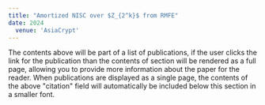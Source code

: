 ```yaml
---
title: "Amortized NISC over $Z_{2^k}$ from RMFE"
date: 2024
  venue: 'AsiaCrypt'
---
```


The contents above will be part of a list of publications, if the user clicks the link for the publication than the contents of section will be rendered as a full page, allowing you to provide more information about the paper for the reader. When publications are displayed as a single page, the contents of the above "citation" field will automatically be included below this section in a smaller font.
